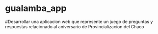 # gualamba_app

#Desarrollar una aplicacion web que represente un juego de preguntas y respuestas relacionado al aniversario de Provincializacion del Chaco
